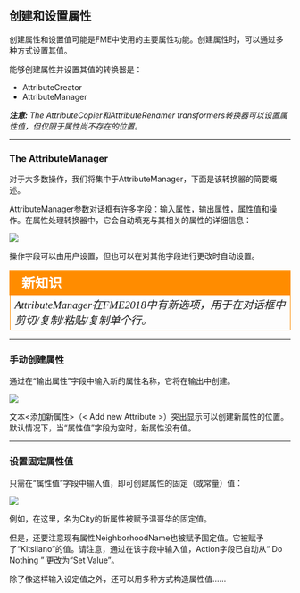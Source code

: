 ## 创建和设置属性 ##

创建属性和设置值可能是FME中使用的主要属性功能。创建属性时，可以通过多种方式设置其值。

能够创建属性并设置其值的转换器是：

- AttributeCreator
- AttributeManager

***注意:*** *The AttributeCopier和AttributeRenamer transformers转换器可以设置属性值，但仅限于属性尚不存在的位置。*

---

### The AttributeManager ###
对于大多数操作，我们将集中于AttributeManager，下面是该转换器的简要概述。

AttributeManager参数对话框有许多字段：输入属性，输出属性，属性值和操作。在属性处理转换器中，它会自动填充与其相关的属性的详细信息：

![](./Images/Img4.012.AttributeManagerParameters.png)

操作字段可以由用户设置，但也可以在对其他字段进行更改时自动设置。

<!--New Section-->

<table style="border-spacing: 0px">
<tr>
<td style="vertical-align:middle;background-color:darkorange;border: 2px solid darkorange">
<i class="fa fa-bolt fa-lg fa-pull-left fa-fw" style="color:white;padding-right: 12px;vertical-align:text-top"></i>
<span style="color:white;font-size:x-large;font-weight: bold;font-family:serif">新知识</span>
</td>
</tr>

<tr>
<td style="border: 1px solid darkorange">
<span style="font-family:serif; font-style:italic; font-size:larger">
AttributeManager在FME2018中有新选项，用于在对话框中剪切/复制/粘贴/复制单个行。
</span>
</td>
</tr>
</table>

---

### 手动创建属性 ###
通过在“输出属性”字段中输入新的属性名称，它将在输出中创建。

![](./Images/Img4.013.AttributeManagerCreateAttr.png)

文本<添加新属性>（< Add new Attribute >）突出显示可以创建新属性的位置。默认情况下，当“属性值”字段为空时，新属性没有值。

---

### 设置固定属性值 ###
只需在“属性值”字段中输入值，即可创建属性的固定（或常量）值：

![](./Images/Img4.014.AttributeManagerSetValues.png)

例如，在这里，名为City的新属性被赋予温哥华的固定值。

但是，还要注意现有属性NeighborhoodName也被赋予固定值。它被赋予了“Kitsilano”的值。请注意，通过在该字段中输入值，Action字段已自动从“ Do Nothing ” 更改为“Set Value”。

除了像这样输入设定值之外，还可以用多种方式构造属性值......
